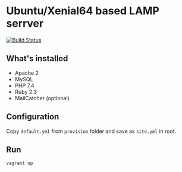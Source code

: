 # Ubuntu/Xenial64 based LAMP serrver

[![Build Status](https://travis-ci.org/vccw-team/vccw-xenial64.svg?branch=master)](https://travis-ci.org/vccw-team/vccw-xenial64)

## What's installed

* Apache 2
* MySQL
* PHP 7.4
* Ruby 2.3
* MailCatcher (optional)

## Configuration
Copy `default.yml` from `provision` folder and save as `site.yml` in root.

## Run
`vagrant up`

